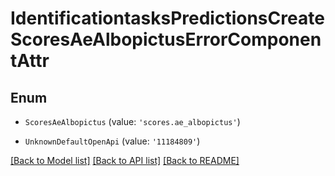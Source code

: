 # IdentificationtasksPredictionsCreateScoresAeAlbopictusErrorComponentAttr


## Enum

* `ScoresAeAlbopictus` (value: `'scores.ae_albopictus'`)

* `UnknownDefaultOpenApi` (value: `'11184809'`)

[[Back to Model list]](../README.md#documentation-for-models) [[Back to API list]](../README.md#documentation-for-api-endpoints) [[Back to README]](../README.md)
